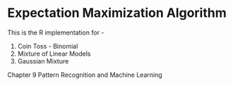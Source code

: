 # Expectation Maximization Algorithm




This is the R implementation for  -
1. Coin Toss - Binomial
2. Mixture of Linear Models
3. Gaussian Mixture


<div style='page-break-after: always'></div>

Chapter 9 
Pattern Recognition and Machine Learning



